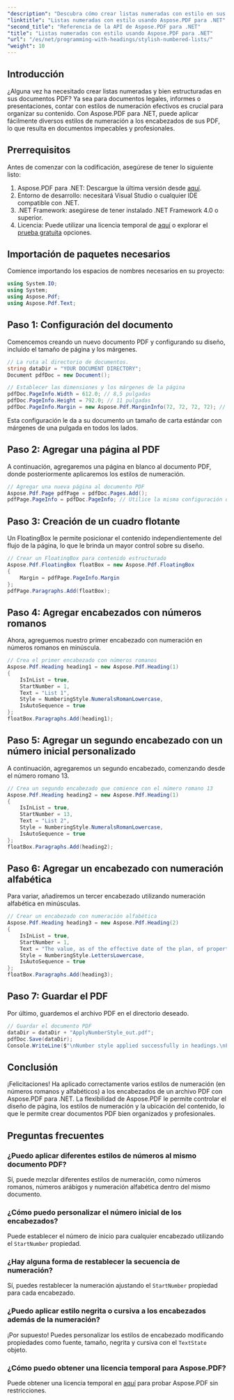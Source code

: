 ```yaml
---
"description": "Descubra cómo crear listas numeradas con estilo en sus documentos PDF con Aspose.PDF para .NET. Esta guía le guiará en el proceso de aplicar diversos estilos de numeración, como los números romanos."
"linktitle": "Listas numeradas con estilo usando Aspose.PDF para .NET"
"second_title": "Referencia de la API de Aspose.PDF para .NET"
"title": "Listas numeradas con estilo usando Aspose.PDF para .NET"
"url": "/es/net/programming-with-headings/stylish-numbered-lists/"
"weight": 10
---
```


## Introducción

¿Alguna vez ha necesitado crear listas numeradas y bien estructuradas en sus documentos PDF? Ya sea para documentos legales, informes o presentaciones, contar con estilos de numeración efectivos es crucial para organizar su contenido. Con Aspose.PDF para .NET, puede aplicar fácilmente diversos estilos de numeración a los encabezados de sus PDF, lo que resulta en documentos impecables y profesionales.

## Prerrequisitos

Antes de comenzar con la codificación, asegúrese de tener lo siguiente listo:

1. Aspose.PDF para .NET: Descargue la última versión desde [aquí](https://releases.aspose.com/pdf/net/).
2. Entorno de desarrollo: necesitará Visual Studio o cualquier IDE compatible con .NET.
3. .NET Framework: asegúrese de tener instalado .NET Framework 4.0 o superior.
4. Licencia: Puede utilizar una licencia temporal de [aquí](https://purchase.aspose.com/temporary-license/) o explorar el [prueba gratuita](https://releases.aspose.com/) opciones.

## Importación de paquetes necesarios

Comience importando los espacios de nombres necesarios en su proyecto:

```csharp
using System.IO;
using System;
using Aspose.Pdf;
using Aspose.Pdf.Text;
```

## Paso 1: Configuración del documento

Comencemos creando un nuevo documento PDF y configurando su diseño, incluido el tamaño de página y los márgenes.

```csharp
// La ruta al directorio de documentos.
string dataDir = "YOUR DOCUMENT DIRECTORY";
Document pdfDoc = new Document();

// Establecer las dimensiones y los márgenes de la página
pdfDoc.PageInfo.Width = 612.0; // 8,5 pulgadas
pdfDoc.PageInfo.Height = 792.0; // 11 pulgadas
pdfDoc.PageInfo.Margin = new Aspose.Pdf.MarginInfo(72, 72, 72, 72); // márgenes de 1 pulgada
```

Esta configuración le da a su documento un tamaño de carta estándar con márgenes de una pulgada en todos los lados.

## Paso 2: Agregar una página al PDF

A continuación, agregaremos una página en blanco al documento PDF, donde posteriormente aplicaremos los estilos de numeración.

```csharp
// Agregar una nueva página al documento PDF
Aspose.Pdf.Page pdfPage = pdfDoc.Pages.Add();
pdfPage.PageInfo = pdfDoc.PageInfo; // Utilice la misma configuración que el documento
```

## Paso 3: Creación de un cuadro flotante

Un FloatingBox le permite posicionar el contenido independientemente del flujo de la página, lo que le brinda un mayor control sobre su diseño.

```csharp
// Crear un FloatingBox para contenido estructurado
Aspose.Pdf.FloatingBox floatBox = new Aspose.Pdf.FloatingBox
{
    Margin = pdfPage.PageInfo.Margin
};
pdfPage.Paragraphs.Add(floatBox);
```

## Paso 4: Agregar encabezados con números romanos

Ahora, agreguemos nuestro primer encabezado con numeración en números romanos en minúscula.

```csharp
// Crea el primer encabezado con números romanos
Aspose.Pdf.Heading heading1 = new Aspose.Pdf.Heading(1)
{
    IsInList = true,
    StartNumber = 1,
    Text = "List 1",
    Style = NumberingStyle.NumeralsRomanLowercase,
    IsAutoSequence = true
};
floatBox.Paragraphs.Add(heading1);
```

## Paso 5: Agregar un segundo encabezado con un número inicial personalizado

A continuación, agregaremos un segundo encabezado, comenzando desde el número romano 13.

```csharp
// Crea un segundo encabezado que comience con el número romano 13
Aspose.Pdf.Heading heading2 = new Aspose.Pdf.Heading(1)
{
    IsInList = true,
    StartNumber = 13,
    Text = "List 2",
    Style = NumberingStyle.NumeralsRomanLowercase,
    IsAutoSequence = true
};
floatBox.Paragraphs.Add(heading2);
```

## Paso 6: Agregar un encabezado con numeración alfabética

Para variar, añadiremos un tercer encabezado utilizando numeración alfabética en minúsculas.

```csharp
// Crear un encabezado con numeración alfabética
Aspose.Pdf.Heading heading3 = new Aspose.Pdf.Heading(2)
{
    IsInList = true,
    StartNumber = 1,
    Text = "The value, as of the effective date of the plan, of property to be distributed under the plan on account of each allowed",
    Style = NumberingStyle.LettersLowercase,
    IsAutoSequence = true
};
floatBox.Paragraphs.Add(heading3);
```

## Paso 7: Guardar el PDF

Por último, guardemos el archivo PDF en el directorio deseado.

```csharp
// Guardar el documento PDF
dataDir = dataDir + "ApplyNumberStyle_out.pdf";
pdfDoc.Save(dataDir);
Console.WriteLine($"\nNumber style applied successfully in headings.\nFile saved at {dataDir}");
```

## Conclusión

¡Felicitaciones! Ha aplicado correctamente varios estilos de numeración (en números romanos y alfabéticos) a los encabezados de un archivo PDF con Aspose.PDF para .NET. La flexibilidad de Aspose.PDF le permite controlar el diseño de página, los estilos de numeración y la ubicación del contenido, lo que le permite crear documentos PDF bien organizados y profesionales.

## Preguntas frecuentes

### ¿Puedo aplicar diferentes estilos de números al mismo documento PDF?  
Sí, puede mezclar diferentes estilos de numeración, como números romanos, números arábigos y numeración alfabética dentro del mismo documento.

### ¿Cómo puedo personalizar el número inicial de los encabezados?  
Puede establecer el número de inicio para cualquier encabezado utilizando el `StartNumber` propiedad.

### ¿Hay alguna forma de restablecer la secuencia de numeración?  
Sí, puedes restablecer la numeración ajustando el `StartNumber` propiedad para cada encabezado.

### ¿Puedo aplicar estilo negrita o cursiva a los encabezados además de la numeración?  
¡Por supuesto! Puedes personalizar los estilos de encabezado modificando propiedades como fuente, tamaño, negrita y cursiva con el `TextState` objeto.

### ¿Cómo puedo obtener una licencia temporal para Aspose.PDF?  
Puede obtener una licencia temporal en [aquí](https://purchase.aspose.com/temporary-license/) para probar Aspose.PDF sin restricciones.